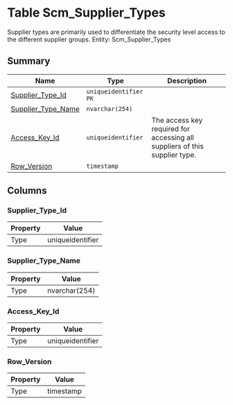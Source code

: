 # Table Scm_Supplier_Types

Supplier types are primarily used to differentiate the security level access to the different supplier groups. Entity: Scm_Supplier_Types

## Summary

| Name | Type | Description |
| - | - | --- |
|[Supplier_Type_Id](#supplier_type_id)|`uniqueidentifier` `PK`||
|[Supplier_Type_Name](#supplier_type_name)|`nvarchar(254)` ||
|[Access_Key_Id](#access_key_id)|`uniqueidentifier` |The access key required for accessing all suppliers of this supplier type.|
|[Row_Version](#row_version)|`timestamp` ||

## Columns

### Supplier_Type_Id

| Property | Value |
| - | - |
|Type|uniqueidentifier|

### Supplier_Type_Name

| Property | Value |
| - | - |
|Type|nvarchar(254)|

### Access_Key_Id

| Property | Value |
| - | - |
|Type|uniqueidentifier|

### Row_Version

| Property | Value |
| - | - |
|Type|timestamp|


